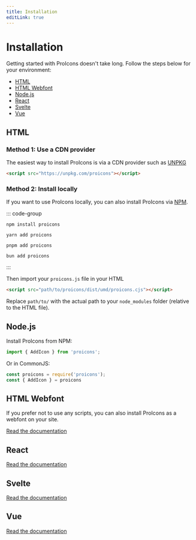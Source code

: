 ```yaml
---
title: Installation
editLink: true
---
```


# Installation
Getting started with ProIcons doesn't take long. Follow the steps below for your environment:

- [HTML](#html)
- [HTML Webfont](#html-webfont)
- [Node.js](#nodejs)
- [React](#react)
- [Svelte](#svelte)
- [Vue](#vue)

## HTML
<!-- #region install-html -->
### Method 1: Use a CDN provider

The easiest way to install ProIcons is via a CDN provider such as [UNPKG](https://unpkg.com)

```html
<script src="https://unpkg.com/proicons"></script>
```

### Method 2: Install locally

If you want to use ProIcons locally, you can also install ProIcons via [NPM](https://npmjs.com/package/proicons).

<!-- #region install-general -->
::: code-group

```shell [NPM]
npm install proicons
```

```shell [Yarn]
yarn add proicons
```

```shell [PNPM]
pnpm add proicons
```

```shell [Bun]
bun add proicons
```

:::
<!-- #endregion install-general -->

Then import your `proicons.js` file in your HTML
```html
<script src="path/to/proicons/dist/umd/proicons.cjs"></script>
``` 
Replace `path/to/` with the actual path to your `node_modules` folder (relative to the HTML file).
<!-- #endregion install-html -->
## Node.js
<!-- #region install-node -->
Install ProIcons from NPM:

<!--@include: ./installation.md#install-general-->

```javascript
import { AddIcon } from 'proicons';
```
Or in CommonJS:
```javascript
const proicons = require('proicons');
const { AddIcon } = proicons
```
<!-- #endregion install-node -->
## HTML Webfont
If you prefer not to use any scripts, you can also install ProIcons as a webfont on your site.

<!-- @include: ../packages/webfont.md#install-webfont -->

[Read the documentation](webfont)

## React
<!-- @include: ../packages/react.md#install-react -->

[Read the documentation](react)

## Svelte
<!-- @include: ../packages/svelte.md#install-svelte -->

[Read the documentation](svelte)

## Vue
<!-- @include: ../packages/vue.md#install-vue -->

[Read the documentation](vue)